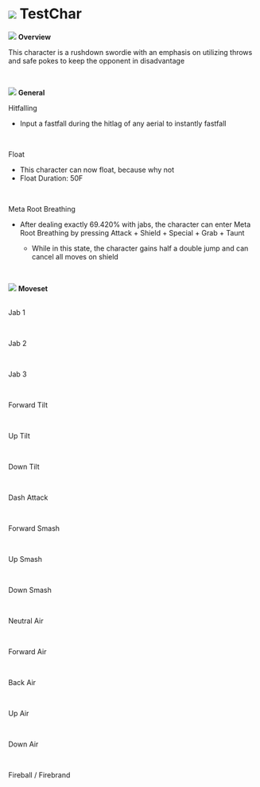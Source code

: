 # ![](../images/Stock_Ike.png) TestChar

<!DOCTYPE html>
<meta name="viewport" content="width=device-width; initial-scale=1.0;">
<link rel="stylesheet" type="text/css" href="../style.css">

![](../images/SmashBall.png) <b>Overview</b>
<p class="info">This character is a rushdown swordie with an emphasis on utilizing throws and safe pokes to keep the opponent in disadvantage</p>
<br>

![](../images/SmashBall.png) <b>General</b>
<p class="info_header">Hitfalling</p>
<ul>
  <li>Input a fastfall during the hitlag of any aerial to instantly fastfall</li>
</ul>
<br>
<p class="info_header">Float</p>
<ul>
  <li>This character can now float, because why not</li>
  <li>Float Duration: 50F</li>
</ul>
<br>
<p class="info_header">Meta Root Breathing</p>
<ul>
  <li>After dealing exactly 69.420% with jabs, the character can enter Meta Root Breathing by pressing Attack + Shield + Special + Grab + Taunt</li>
  <ul>
    <li>While in this state, the character gains half a double jump and can cancel all moves on shield</li>
  </ul>
</ul>
<br>

![](../images/SmashBall.png) <b>Moveset</b>
<br><br>
<p>Jab 1</p><div class="charTable"></div>
<br>
<p>Jab 2</p><div class="charTable"></div>
<br>
<p>Jab 3</p><div class="charTable"></div>
<br>
<p>Forward Tilt</p><div class="charTable"></div>
<br>
<p>Up Tilt</p><div class="charTable"></div>
<br>
<p>Down Tilt</p><div class="charTable"></div>
<br>
<p>Dash Attack</p><div class="charTable"></div>
<br>
<p>Forward Smash</p><div class="charTable"></div>
<br>
<p>Up Smash</p><div class="charTable"></div>
<br>
<p>Down Smash</p><div class="charTable"></div>
<br>
<p>Neutral Air</p><div class="charTable"></div>
<br>
<p>Forward Air</p><div class="charTable"></div>
<br>
<p>Back Air</p><div class="charTable"></div>
<br>
<p>Up Air</p><div class="charTable"></div>
<br>
<p>Down Air</p><div class="charTable"></div>
<br>
<p>Fireball / Firebrand</p><div class="charTable"></div>

<script src="https://ajax.googleapis.com/ajax/libs/jquery/3.6.3/jquery.min.js"></script>
<script src="../js/arrow.js"></script>
<script type="text/javascript" src="../js/pagebackend.js"></script>
<script type="text/javascript">
  importFile("./../testing/data_mario.json");
</script>